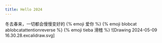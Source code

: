 ```yaml
---
title: Hello 2024
---
```

冬去春来，一切都会慢慢变好的
{% emoji 爱你 %}
{% emoji blobcat ablobcatattentionreverse %}
{% emoji tieba 滑稽 %}
![Drawing 2024-05-09 16.30.28.excalidraw.svg]